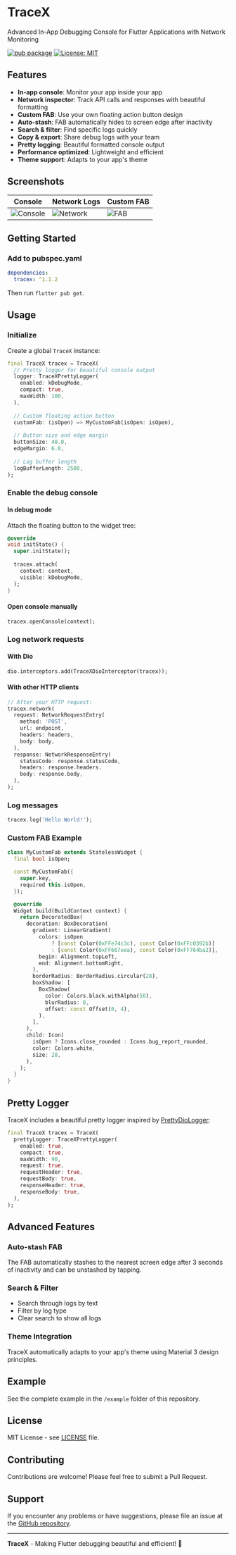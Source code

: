 # TraceX

Advanced In-App Debugging Console for Flutter Applications with Network Monitoring

[![pub package](https://img.shields.io/pub/v/tracex.svg)](https://pub.dev/packages/tracex)
[![License: MIT](https://img.shields.io/badge/License-MIT-yellow.svg)](https://opensource.org/licenses/MIT)

## Features

*  **In-app console**: Monitor your app inside your app
*  **Network inspector**: Track API calls and responses with beautiful formatting
*  **Custom FAB**: Use your own floating action button design
*  **Auto-stash**: FAB automatically hides to screen edge after inactivity
*  **Search & filter**: Find specific logs quickly
*  **Copy & export**: Share debug logs with your team
*  **Pretty logging**: Beautiful formatted console output
*  **Performance optimized**: Lightweight and efficient
*  **Theme support**: Adapts to your app's theme

##  Screenshots

| Console               | Network Logs          | Custom FAB        |
|-----------------------|-----------------------|-------------------|
| ![Console](doc/1.png) | ![Network](doc/2.png) | ![FAB](doc/3.png) |

##  Getting Started

### Add to pubspec.yaml

```yaml
dependencies:
  tracex: ^1.1.2
```

Then run `flutter pub get`.

##  Usage

### Initialize

Create a global `TraceX` instance:

```dart
final TraceX tracex = TraceX(
  // Pretty logger for beautiful console output
  logger: TraceXPrettyLogger(
    enabled: kDebugMode,
    compact: true,
    maxWidth: 100,
  ),
  
  // Custom floating action button
  customFab: (isOpen) => MyCustomFab(isOpen: isOpen),
  
  // Button size and edge margin
  buttonSize: 48.0,
  edgeMargin: 6.0,
  
  // Log buffer length
  logBufferLength: 2500,
);
```

### Enable the debug console

#### In debug mode

Attach the floating button to the widget tree:

```dart
@override
void initState() {
  super.initState();
  
  tracex.attach(
    context: context,
    visible: kDebugMode,
  );
}
```

#### Open console manually

```dart
tracex.openConsole(context);
```

### Log network requests

#### With Dio

```dart
dio.interceptors.add(TraceXDioInterceptor(tracex));
```

#### With other HTTP clients

```dart
// After your HTTP request:
tracex.network(
  request: NetworkRequestEntry(
    method: 'POST',
    url: endpoint,
    headers: headers,
    body: body,
  ),
  response: NetworkResponseEntry(
    statusCode: response.statusCode,
    headers: response.headers,
    body: response.body,
  ),
);
```

### Log messages

```dart
tracex.log('Hello World!');
```

### Custom FAB Example

```dart
class MyCustomFab extends StatelessWidget {
  final bool isOpen;

  const MyCustomFab({
    super.key,
    required this.isOpen,
  });

  @override
  Widget build(BuildContext context) {
    return DecoratedBox(
      decoration: BoxDecoration(
        gradient: LinearGradient(
          colors: isOpen
              ? [const Color(0xFFe74c3c), const Color(0xFFc0392b)]
              : [const Color(0xFF667eea), const Color(0xFF764ba2)],
          begin: Alignment.topLeft,
          end: Alignment.bottomRight,
        ),
        borderRadius: BorderRadius.circular(28),
        boxShadow: [
          BoxShadow(
            color: Colors.black.withAlpha(50),
            blurRadius: 8,
            offset: const Offset(0, 4),
          ),
        ],
      ),
      child: Icon(
        isOpen ? Icons.close_rounded : Icons.bug_report_rounded,
        color: Colors.white,
        size: 28,
      ),
    );
  }
}
```

##  Pretty Logger

TraceX includes a beautiful pretty logger inspired by [PrettyDioLogger](https://github.com/Milad-Akarie/pretty_dio_logger):

```dart
final TraceX tracex = TraceX(
  prettyLogger: TraceXPrettyLogger(
    enabled: true,
    compact: true,
    maxWidth: 90,
    request: true,
    requestHeader: true,
    requestBody: true,
    responseHeader: true,
    responseBody: true,
  ),
);
```

##  Advanced Features

### Auto-stash FAB

The FAB automatically stashes to the nearest screen edge after 3 seconds of inactivity and can be unstashed by tapping.

### Search & Filter

- Search through logs by text
- Filter by log type
- Clear search to show all logs

### Theme Integration

TraceX automatically adapts to your app's theme using Material 3 design principles.

##  Example

See the complete example in the `/example` folder of this repository.

##  License

MIT License - see [LICENSE](LICENSE) file.

##  Contributing

Contributions are welcome! Please feel free to submit a Pull Request.

##  Support

If you encounter any problems or have suggestions, please file an issue at the [GitHub repository](https://github.com/chayanforyou/tracex/issues).

---

**TraceX** - Making Flutter debugging beautiful and efficient! 🚀
